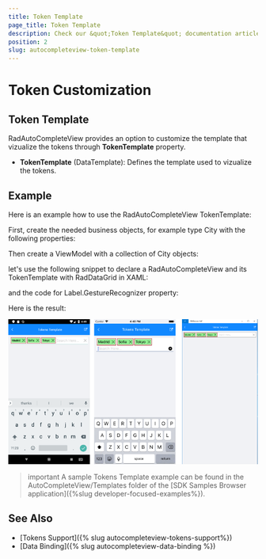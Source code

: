 ```yaml
---
title: Token Template
page_title: Token Template
description: Check our &quot;Token Template&quot; documentation article for Telerik AutoCompleteView for Xamarin control.
position: 2
slug: autocompleteview-token-template
---
```


# Token Customization

## Token Template

RadAutoCompleteView provides an option to customize the template that vizualize the tokens through **TokenTemplate** property.

* **TokenTemplate** (DataTemplate): Defines the template used to vizualize the tokens.

## Example

Here is an example how to use the RadAutoCompleteView TokenTemplate:

First, create the needed business objects, for example type City with the following properties:

<snippet id='autocompleteview-tokens-businessobject'/>

Then create a ViewModel with a collection of City objects:

<snippet id='autocompleteview-tokens'/>

let's use the following snippet to declare a RadAutoCompleteView and its TokenTemplate with RadDataGrid in XAML:

<snippet id='autocompleteview-templates-token-template-xaml'/>

and the code for Label.GestureRecognizer property:

<snippet id='autocompleteview-templates-token-template-labelgesture'/>

Here is the result:

![AutoCompleteView TokenTemplate Example](images/autocompleteview-token-template.png "AutoCompleteView TokenTemplate Example")

>important A sample Tokens Template example can be found in the AutoCompleteView/Templates folder of the [SDK Samples Browser application]({%slug developer-focused-examples%}).

## See Also

- [Tokens Support]({% slug autocompleteview-tokens-support%})
- [Data Binding]({% slug autocompleteview-data-binding %})
